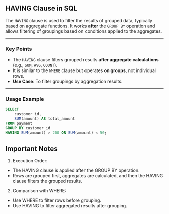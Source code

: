 ## **HAVING Clause in SQL**

The `HAVING` clause is used to filter the results of grouped data, typically based on aggregate functions. It works **after** the `GROUP BY` operation and allows filtering of groupings based on conditions applied to the aggregates.

---

### **Key Points**
- The `HAVING` clause filters grouped results **after aggregate calculations** (e.g., `SUM`, `AVG`, `COUNT`).
- It is similar to the `WHERE` clause but operates **on groups**, not individual rows.
- **Use Case**: To filter groupings by aggregation results.

---

### **Usage Example**

```sql
SELECT 
    customer_id, 
    SUM(amount) AS total_amount
FROM payment
GROUP BY customer_id
HAVING SUM(amount) > 200 OR SUM(amount) < 50;
```

## Important Notes
1. Execution Order:
* The HAVING clause is applied after the GROUP BY operation.
* Rows are grouped first, aggregates are calculated, and then the HAVING clause filters the grouped results.
2. Comparison with WHERE:
* Use WHERE to filter rows before grouping.
* Use HAVING to filter aggregated results after grouping.
